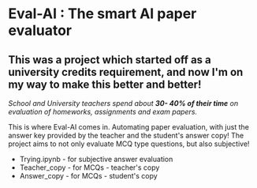 
# Eval-AI : The smart AI paper evaluator

## This was a project which started off as a university credits requirement, and now I'm on my way to make this better and better! 

*School and University teachers spend about **30- 40% of their time** on evaluation of homeworks, assignments and exam papers.*

This is where Eval-AI comes in. Automating paper evaluation, with just the answer key provided by the teacher and the student's answer copy! The project aims to not only evaluate MCQ type questions, but also subjective! 

* Trying.ipynb - for subjective answer evaluation
* Teacher_copy - for MCQs - teacher's copy
* Answer_copy - for MCQs - student's copy
